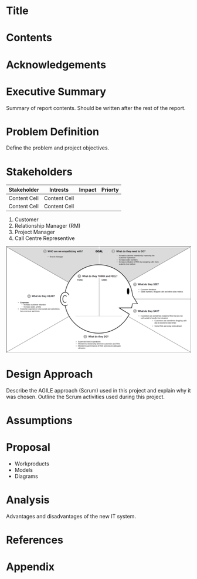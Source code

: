 # Title
# Contents
# Acknowledgements
# Executive Summary
Summary of report contents. Should be written after the rest of the report.

# Problem Definition
Define the problem and project objectives.

# Stakeholders
| Stakeholder   |   Intrests    | Impact     | Priorty   |
| ------------- | ------------- | ---------- | --------- |
| Content Cell  | Content Cell  |            |           |
| Content Cell  | Content Cell  |            |           |
1. Customer
2. Relationship Manager (RM)
3. Project Manager
4. Call Centre Representive

![Empathy Map - Branch Manager](/assets/Empathy%20Map%20-%20Branch%20Manager.png)

# Design Approach
Describe the AGILE approach (Scrum) used in this project and explain why it was chosen. Outline the Scrum activities used during this project.

# Assumptions
# Proposal

* Workproducts
* Models
* Diagrams

# Analysis
Advantages and disadvantages of the new IT system.

# References
# Appendix
